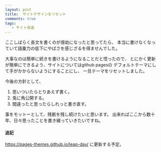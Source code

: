 ```yaml
---
layout: post
title:  サイトデザインをリセット
comments: true
tags:
   - サイト改造
---
```


ここしばらく長文を書くのが億劫になったと思ってたら、
本当に書けなくなっていて語彙力の低下にやばさを感じざるを得ませんでした。

大事なのは簡単に続きを書けるようになることだと悟ったので、
とにかく更新が簡単にできるよう、サイトについてはgithub pagesの
デフォルトテーマにして手がかからないようにすることにし、
一旦テーマをリセットしました。

今後の方針として、

 1. 思いついたらとりあえず書く。
 2. 兎に角公開する。
 3. 間違ったと思ったらしれっと書き直す。

事をモットーとして、残骸を残し続けたいと思います。
出来ればここから数十年、日々思ったことを書き綴っていきたいですね。

#### 追記
https://pages-themes.github.io/leap-day/ に更新する予定。